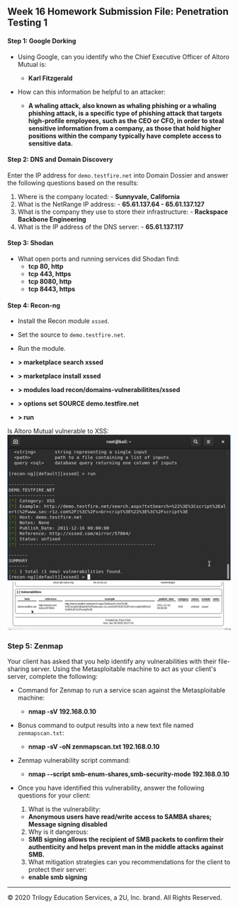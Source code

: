 ## Week 16 Homework Submission File: Penetration Testing 1

#### Step 1: Google Dorking


- Using Google, can you identify who the Chief Executive Officer of Altoro Mutual is:
  - **Karl Fitzgerald**

- How can this information be helpful to an attacker:
  - **A whaling attack, also known as whaling phishing or a whaling phishing attack, is a specific type of phishing attack that targets high-profile employees, such as the CEO or CFO, in order to steal sensitive information from a company, as those that hold higher positions within the company typically have complete access to sensitive data.**

#### Step 2: DNS and Domain Discovery

Enter the IP address for `demo.testfire.net` into Domain Dossier and answer the following questions based on the results:

  1. Where is the company located:
    - **Sunnyvale, California**
  2. What is the NetRange IP address:
    - **65.61.137.64 - 65.61.137.127**
  3. What is the company they use to store their infrastructure:
    - **Rackspace Backbone Engineering**
  4. What is the IP address of the DNS server:
    - **65.61.137.117**
    
#### Step 3: Shodan

- What open ports and running services did Shodan find:
  - **tcp 80, http**
  - **tcp 443, https**
  - **tcp 8080, http**
  - **tcp 8443, https**

#### Step 4: Recon-ng

- Install the Recon module `xssed`. 
- Set the source to `demo.testfire.net`. 
- Run the module. 

- **> marketplace search xssed**
- **> marketplace install xssed**
- **> modules load recon/domains-vulnerabilitites/xssed**
- **> options set SOURCE demo.testfire.net**
- **> run**

Is Altoro Mutual vulnerable to XSS:
![](images/16-1.png)
![](images/16-2.png)

### Step 5: Zenmap

Your client has asked that you help identify any vulnerabilities with their file-sharing server. Using the Metasploitable machine to act as your client's server, complete the following:

- Command for Zenmap to run a service scan against the Metasploitable machine:
  - **nmap -sV 192.168.0.10**
 
- Bonus command to output results into a new text file named `zenmapscan.txt`:
  - **nmap -sV -oN zenmapscan.txt 192.168.0.10**

- Zenmap vulnerability script command:
  - **nmap --script smb-enum-shares,smb-security-mode 192.168.0.10**

- Once you have identified this vulnerability, answer the following questions for your client:
  1. What is the vulnerability:
    - **Anonymous users have read/write access to SAMBA shares; Message signing disabled**

  2. Why is it dangerous:
    - **SMB signing allows the recipient of SMB packets to confirm their authenticity and helps prevent man in the middle attacks against SMB.**

  3. What mitigation strategies can you recommendations for the client to protect their server:
    - **enable smb signing**

---
© 2020 Trilogy Education Services, a 2U, Inc. brand. All Rights Reserved.  

